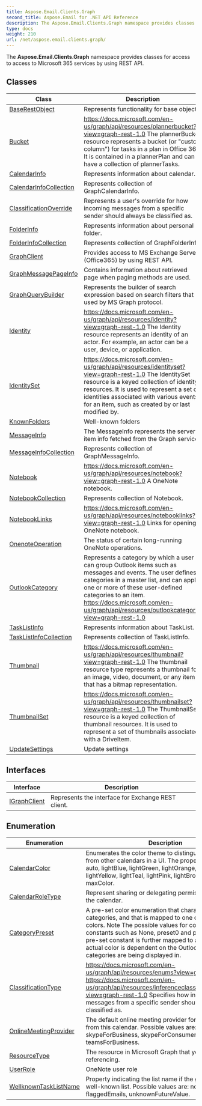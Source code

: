 ```yaml
---
title: Aspose.Email.Clients.Graph
second_title: Aspose.Email for .NET API Reference
description: The Aspose.Email.Clients.Graph namespace provides classes for access to access to Microsoft 365 services by using REST API
type: docs
weight: 210
url: /net/aspose.email.clients.graph/
---
```

The **Aspose.Email.Clients.Graph** namespace provides classes for access to access to Microsoft 365 services by using REST API.

## Classes

| Class | Description |
| --- | --- |
| [BaseRestObject](./baserestobject/) | Represents functionality for base object. |
| [Bucket](./bucket/) | https://docs.microsoft.com/en-us/graph/api/resources/plannerbucket?view=graph-rest-1.0 The plannerBucket resource represents a bucket (or "custom column") for tasks in a plan in Office 365. It is contained in a plannerPlan and can have a collection of plannerTasks. |
| [CalendarInfo](./calendarinfo/) | Represents information about calendar. |
| [CalendarInfoCollection](./calendarinfocollection/) | Represents collection of GraphCalendarInfo. |
| [ClassificationOverride](./classificationoverride/) | Represents a user's override for how incoming messages from a specific sender should always be classified as. |
| [FolderInfo](./folderinfo/) | Represents information about personal folder. |
| [FolderInfoCollection](./folderinfocollection/) | Represents collection of GraphFolderInfo. |
| [GraphClient](./graphclient/) | Provides access to MS Exchange Server (Office365) by using REST API. |
| [GraphMessagePageInfo](./graphmessagepageinfo/) | Contains information about retrieved page when paging methods are used. |
| [GraphQueryBuilder](./graphquerybuilder/) | Represents the builder of search expression based on search filters that used by MS Graph protocol. |
| [Identity](./identity/) | https://docs.microsoft.com/en-us/graph/api/resources/identity?view=graph-rest-1.0 The Identity resource represents an identity of an actor. For example, an actor can be a user, device, or application. |
| [IdentitySet](./identityset/) | https://docs.microsoft.com/en-us/graph/api/resources/identityset?view=graph-rest-1.0 The IdentitySet resource is a keyed collection of identity resources. It is used to represent a set of identities associated with various events for an item, such as created by or last modified by. |
| [KnownFolders](./knownfolders/) | Well-known folders |
| [MessageInfo](./messageinfo/) | The MessageInfo represents the server item info fetched from the Graph service. |
| [MessageInfoCollection](./messageinfocollection/) | Represents collection of GraphMessageInfo. |
| [Notebook](./notebook/) | https://docs.microsoft.com/en-us/graph/api/resources/notebook?view=graph-rest-1.0 A OneNote notebook. |
| [NotebookCollection](./notebookcollection/) | Represents collection of Notebook. |
| [NotebookLinks](./notebooklinks/) | https://docs.microsoft.com/en-us/graph/api/resources/notebooklinks?view=graph-rest-1.0 Links for opening a OneNote notebook. |
| [OnenoteOperation](./onenoteoperation/) | The status of certain long-running OneNote operations. |
| [OutlookCategory](./outlookcategory/) | Represents a category by which a user can group Outlook items such as messages and events. The user defines categories in a master list, and can apply one or more of these user-defined categories to an item. https://docs.microsoft.com/en-us/graph/api/resources/outlookcategory?view=graph-rest-1.0 |
| [TaskListInfo](./tasklistinfo/) | Represents information about TaskList. |
| [TaskListInfoCollection](./tasklistinfocollection/) | Represents collection of TaskListInfo. |
| [Thumbnail](./thumbnail/) | https://docs.microsoft.com/en-us/graph/api/resources/thumbnail?view=graph-rest-1.0 The thumbnail resource type represents a thumbnail for an image, video, document, or any item that has a bitmap representation. |
| [ThumbnailSet](./thumbnailset/) | https://docs.microsoft.com/en-us/graph/api/resources/thumbnailset?view=graph-rest-1.0 The ThumbnailSet resource is a keyed collection of thumbnail resources. It is used to represent a set of thumbnails associated with a DriveItem. |
| [UpdateSettings](./updatesettings/) | Update settings |
## Interfaces

| Interface | Description |
| --- | --- |
| [IGraphClient](./igraphclient/) | Represents the interface for Exchange REST client. |
## Enumeration

| Enumeration | Description |
| --- | --- |
| [CalendarColor](./calendarcolor/) | Enumerates the color theme to distinguish the calendar from other calendars in a UI. The property values are: auto, lightBlue, lightGreen, lightOrange, lightGray, lightYellow, lightTeal, lightPink, lightBrown, lightRed, maxColor. |
| [CalendarRoleType](./calendarroletype/) | Represent sharing or delegating permission levels for the calendar. |
| [CategoryPreset](./categorypreset/) | A pre-set color enumeration that characterizes a categories, and that is mapped to one of 25 predefined colors. Note The possible values for color are pre-set constants such as None, preset0 and preset1. Each pre-set constant is further mapped to a color; the actual color is dependent on the Outlook client that the categories are being displayed in. |
| [ClassificationType](./classificationtype/) | https://docs.microsoft.com/en-us/graph/api/resources/enums?view=graph-rest-1.0 https://docs.microsoft.com/en-us/graph/api/resources/inferenceclassificationoverride?view=graph-rest-1.0 Specifies how incoming messages from a specific sender should always be classified as. |
| [OnlineMeetingProvider](./onlinemeetingprovider/) | The default online meeting provider for meetings sent from this calendar. Possible values are: unknown, skypeForBusiness, skypeForConsumer, teamsForBusiness. |
| [ResourceType](./resourcetype/) | The resource in Microsoft Graph that you're referencing. |
| [UserRole](./userrole/) | OneNote user role |
| [WellknownTaskListName](./wellknowntasklistname/) | Property indicating the list name if the given list is a well-known list. Possible values are: none, defaultList, flaggedEmails, unknownFutureValue. |


